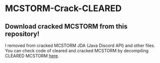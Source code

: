 # MCSTORM-Crack-CLEARED
<h2>Download cracked MCSTORM from this repository!</h2>
I removed from cracked MCSTORM JDA (Java Discord API) and other files.
You can check code of cleared and cracked MCSTORM by decompiling CLEARED MCSTORM <a href="https://decompiler.com">here</a>.
